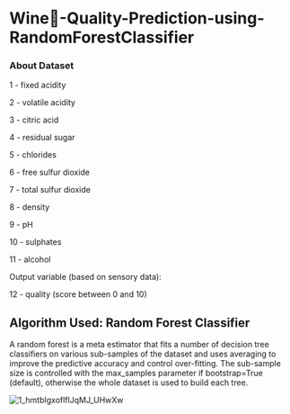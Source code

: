 # Wine🍷-Quality-Prediction-using-RandomForestClassifier

### About Dataset

1 - fixed acidity

2 - volatile acidity

3 - citric acid

4 - residual sugar

5 - chlorides

6 - free sulfur dioxide

7 - total sulfur dioxide

8 - density

9 - pH

10 - sulphates

11 - alcohol

Output variable (based on sensory data):

12 - quality (score between 0 and 10)

## Algorithm Used: Random Forest Classifier

A random forest is a meta estimator that fits a number of decision tree classifiers on various sub-samples of the dataset and uses averaging to improve the predictive accuracy and control over-fitting. The sub-sample size is controlled with the max_samples parameter if bootstrap=True (default), otherwise the whole dataset is used to build each tree.

![1_hmtbIgxoflflJqMJ_UHwXw](https://github.com/HiteshRam666/Wine-Quality-Prediction-using-RandomForestClassifier/assets/116026459/ddee00a8-094a-45c8-b5f4-4fa6a2261c1e)
